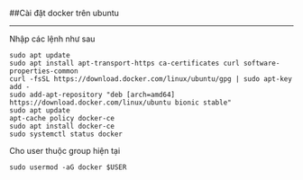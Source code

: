##Cài đặt docker trên ubuntu
***
Nhập các lệnh như sau
```
sudo apt update
sudo apt install apt-transport-https ca-certificates curl software-properties-common
curl -fsSL https://download.docker.com/linux/ubuntu/gpg | sudo apt-key add -
sudo add-apt-repository "deb [arch=amd64] https://download.docker.com/linux/ubuntu bionic stable"
sudo apt update
apt-cache policy docker-ce
sudo apt install docker-ce
sudo systemctl status docker
```
Cho user thuộc group hiện tại
```
sudo usermod -aG docker $USER
```

